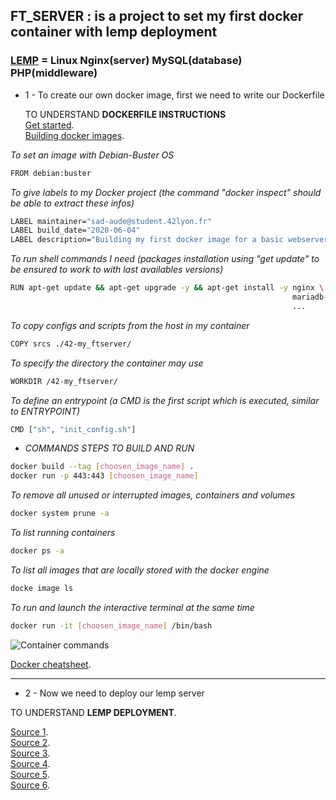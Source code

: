 ## FT_SERVER : is a project to set my first docker container with __lemp deployment__

### [LEMP](https://www.digitalocean.com/community/tutorials/what-is-lemp) = Linux Nginx(server) MySQL(database) PHP(middleware)


- 1 - To create our own docker image, first we need to write our Dockerfile

   TO UNDERSTAND __DOCKERFILE INSTRUCTIONS__  
    [Get started](https://docs.docker.com/get-started/part2/#sample-dockerfile).  
    [Building docker images](https://codefresh.io/docker-tutorial/build-docker-image-dockerfiles/).

*To set an image with Debian-Buster OS*
```bash
FROM debian:buster
```

*To give labels to my Docker project (the command "docker inspect" should be able to extract these infos)*
```bash
LABEL maintainer="sad-aude@student.42lyon.fr"
LABEL build_date="2020-06-04"
LABEL description="Building my first docker image for a basic webserver using LEMP"
```

*To run shell commands I need (packages installation using "get update" to be ensured to work to with last availables versions)*
```bash
RUN apt-get update && apt-get upgrade -y && apt-get install -y nginx \
                                                               mariadb-server \
                                                               ...
```

*To copy configs and scripts from the host in my container*
```bash
COPY srcs ./42-my_ftserver/
```

*To specify the directory the container may use*
```bash
WORKDIR /42-my_ftserver/
```

*To define an entrypoint (a CMD is the first script which is executed, similar to ENTRYPOINT)*
```bash
CMD ["sh", "init_config.sh"]
```

- *COMMANDS STEPS TO BUILD AND RUN*
```bash
docker build --tag [choosen_image_name] .
docker run -p 443:443 [choosen_image_name]
```

*To remove all unused or interrupted images, containers and volumes*
```bash
docker system prune -a
```

*To list running containers*
```bash
docker ps -a
```

*To list all images that are locally stored with the docker engine*
```bash
docke image ls
```

*To run and launch the interactive terminal at the same time*
```bash
docker run -it [choosen_image_name] /bin/bash
```

![Container commands](https://github.com/Fihiz/42-myft_server/container_commands.png)


[Docker cheatsheet](https://design.jboss.org/redhatdeveloper/marketing/docker_cheatsheet/cheatsheet/images/docker_cheatsheet_r3v2.pdf).

---


- 2 - Now we need to deploy our lemp server

TO UNDERSTAND __LEMP DEPLOYMENT__.  

[Source 1](https://www.digitalocean.com/community/tutorials/how-to-install-linux-nginx-mariadb-php-lemp-stack-on-debian-10).  
[Source 2](https://www.linuxbabe.com/debian/install-lemp-stack-debian-10-buster).  
[Source 3](https://www.codeflow.site/fr/article/how-to-install-linux-nginx-mysql-php-lemp-stack-ubuntu-18-04).  
[Source 4](https://korben.info/nginx-rediriger-http-https.html).  
[Source 5](https://community.jaguar-network.com/installation-dun-serveur-web-lemp/#menu_mysql).  
[Source 6](https://howto.wared.fr/installation-koken-nginx-php-fpm-mariadb/).
